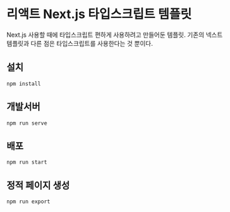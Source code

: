 # 리액트 Next.js 타입스크립트 템플릿
Next.js 사용할 때에 타입스크립트 편하게 사용하려고 만들어둔 템플릿. 기존의 넥스트 템플릿과 다른 점은 타입스크립트를 사용한다는 것 뿐이다.

## 설치
```
npm install
```

## 개발서버
```
npm run serve
```
## 배포
```
npm run start
```
## 정적 페이지 생성
```
npm run export
```
